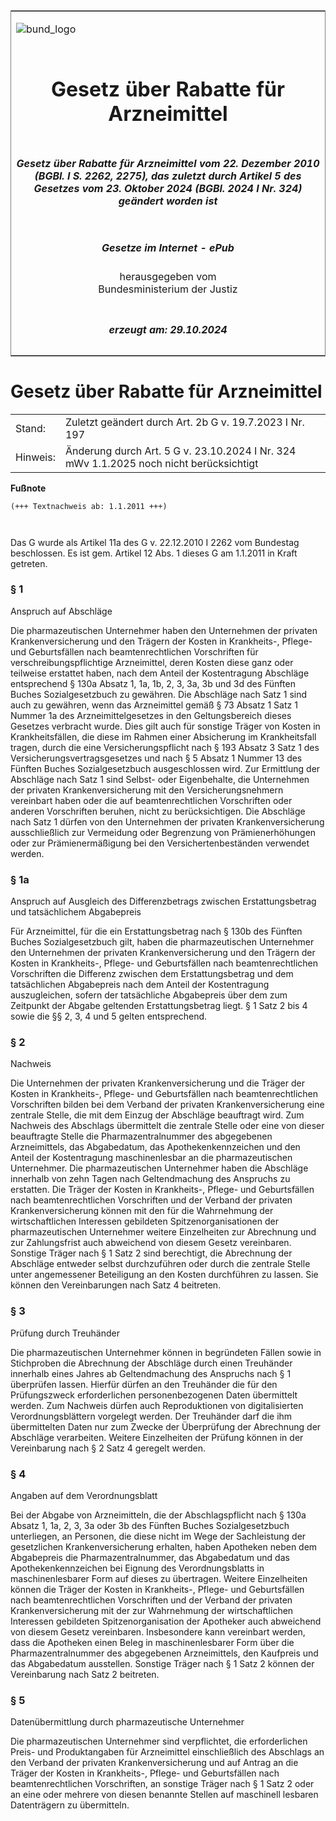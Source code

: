 <span id="DECKBLATT.html"></span>

<table border="0" frame="border" width="100%">

<tr valign="top">

<td align="left">

![bund\_logo](BfJ_2021_Web_de_de.gif)

</td>

<td align="right">

 

</td>

</tr>

<tr align="center" valign="middle">

<td colspan="2">

# Gesetz über Rabatte für Arzneimittel

</td>

</tr>

<tr align="center" valign="middle">

<td colspan="2">

##### Gesetz über Rabatte für Arzneimittel vom 22. Dezember 2010 (BGBl. I S. 2262, 2275), das zuletzt durch Artikel 5 des Gesetzes vom 23. Oktober 2024 (BGBl. 2024 I Nr. 324) geändert worden ist

</td>

</tr>

<tr align="center" valign="middle">

<td colspan="2">

  
  

##### Gesetze im Internet - ePub  
  
herausgegeben vom  
Bundesministerium der Justiz

</td>

</tr>

<tr align="center" valign="bottom">

<td colspan="2">

  
  

##### erzeugt am: 29.10.2024

</td>

</tr>

</table>

<span id="BJNR227500010.html"></span>

# Gesetz über Rabatte für Arzneimittel

<div>

<div class="jnhtml">

|          |                                                                                        |
| -------- | -------------------------------------------------------------------------------------- |
| Stand:   | Zuletzt geändert durch Art. 2b G v. 19.7.2023 I Nr. 197                                |
| Hinweis: | Änderung durch Art. 5 G v. 23.10.2024 I Nr. 324 mWv 1.1.2025 noch nicht berücksichtigt |

</div>

</div>

<div>

  
**Fußnote**

<div class="jnhtml">

<div>

<div class="jurAbsatz">

  

``` 
(+++ Textnachweis ab: 1.1.2011 +++)

 
```

  
Das G wurde als Artikel 11a des G v. 22.12.2010 I 2262 vom Bundestag
beschlossen. Es ist gem. Artikel 12 Abs. 1 dieses G am 1.1.2011 in Kraft
getreten.

</div>

</div>

</div>

</div>

<span id="BJNR227500010BJNE000104128.html"></span>

### § 1  
Anspruch auf Abschläge

<div>

<div class="jnhtml">

<div>

<div class="jurAbsatz">

Die pharmazeutischen Unternehmer haben den Unternehmen der privaten
Krankenversicherung und den Trägern der Kosten in Krankheits-, Pflege-
und Geburtsfällen nach beamtenrechtlichen Vorschriften für
verschreibungspflichtige Arzneimittel, deren Kosten diese ganz oder
teilweise erstattet haben, nach dem Anteil der Kostentragung Abschläge
entsprechend § 130a Absatz 1, 1a, 1b, 2, 3, 3a, 3b und 3d des Fünften
Buches Sozialgesetzbuch zu gewähren. Die Abschläge nach Satz 1 sind auch
zu gewähren, wenn das Arzneimittel gemäß § 73 Absatz 1 Satz 1 Nummer 1a
des Arzneimittelgesetzes in den Geltungsbereich dieses Gesetzes
verbracht wurde. Dies gilt auch für sonstige Träger von Kosten in
Krankheitsfällen, die diese im Rahmen einer Absicherung im
Krankheitsfall tragen, durch die eine Versicherungspflicht nach § 193
Absatz 3 Satz 1 des Versicherungsvertragsgesetzes und nach § 5 Absatz 1
Nummer 13 des Fünften Buches Sozialgesetzbuch ausgeschlossen wird. Zur
Ermittlung der Abschläge nach Satz 1 sind Selbst- oder Eigenbehalte, die
Unternehmen der privaten Krankenversicherung mit den
Versicherungsnehmern vereinbart haben oder die auf beamtenrechtlichen
Vorschriften oder anderen Vorschriften beruhen, nicht zu
berücksichtigen. Die Abschläge nach Satz 1 dürfen von den Unternehmen
der privaten Krankenversicherung ausschließlich zur Vermeidung oder
Begrenzung von Prämienerhöhungen oder zur Prämienermäßigung bei den
Versichertenbeständen verwendet werden.

</div>

</div>

</div>

</div>

<span id="BJNR227500010BJNE000600118.html"></span>

### § 1a  
Anspruch auf Ausgleich des Differenzbetrags zwischen Erstattungsbetrag und tatsächlichem Abgabepreis

<div>

<div class="jnhtml">

<div>

<div class="jurAbsatz">

Für Arzneimittel, für die ein Erstattungsbetrag nach § 130b des Fünften
Buches Sozialgesetzbuch gilt, haben die pharmazeutischen Unternehmer den
Unternehmen der privaten Krankenversicherung und den Trägern der Kosten
in Krankheits-, Pflege- und Geburtsfällen nach beamtenrechtlichen
Vorschriften die Differenz zwischen dem Erstattungsbetrag und dem
tatsächlichen Abgabepreis nach dem Anteil der Kostentragung
auszugleichen, sofern der tatsächliche Abgabepreis über dem zum
Zeitpunkt der Abgabe geltenden Erstattungsbetrag liegt. § 1 Satz 2 bis 4
sowie die §§ 2, 3, 4 und 5 gelten entsprechend.

</div>

</div>

</div>

</div>

<span id="BJNR227500010BJNE000200000.html"></span>

### § 2  
Nachweis

<div>

<div class="jnhtml">

<div>

<div class="jurAbsatz">

Die Unternehmen der privaten Krankenversicherung und die Träger der
Kosten in Krankheits-, Pflege- und Geburtsfällen nach beamtenrechtlichen
Vorschriften bilden bei dem Verband der privaten Krankenversicherung
eine zentrale Stelle, die mit dem Einzug der Abschläge beauftragt wird.
Zum Nachweis des Abschlags übermittelt die zentrale Stelle oder eine von
dieser beauftragte Stelle die Pharmazentralnummer des abgegebenen
Arzneimittels, das Abgabedatum, das Apothekenkennzeichen und den Anteil
der Kostentragung maschinenlesbar an die pharmazeutischen Unternehmer.
Die pharmazeutischen Unternehmer haben die Abschläge innerhalb von zehn
Tagen nach Geltendmachung des Anspruchs zu erstatten. Die Träger der
Kosten in Krankheits-, Pflege- und Geburtsfällen nach beamtenrechtlichen
Vorschriften und der Verband der privaten Krankenversicherung können mit
den für die Wahrnehmung der wirtschaftlichen Interessen gebildeten
Spitzenorganisationen der pharmazeutischen Unternehmer weitere
Einzelheiten zur Abrechnung und zur Zahlungsfrist auch abweichend von
diesem Gesetz vereinbaren. Sonstige Träger nach § 1 Satz 2 sind
berechtigt, die Abrechnung der Abschläge entweder selbst durchzuführen
oder durch die zentrale Stelle unter angemessener Beteiligung an den
Kosten durchführen zu lassen. Sie können den Vereinbarungen nach Satz 4
beitreten.

</div>

</div>

</div>

</div>

<span id="BJNR227500010BJNE000302360.html"></span>

### § 3  
Prüfung durch Treuhänder

<div>

<div class="jnhtml">

<div>

<div class="jurAbsatz">

Die pharmazeutischen Unternehmer können in begründeten Fällen sowie in
Stichproben die Abrechnung der Abschläge durch einen Treuhänder
innerhalb eines Jahres ab Geltendmachung des Anspruchs nach § 1
überprüfen lassen. Hierfür dürfen an den Treuhänder die für den
Prüfungszweck erforderlichen personenbezogenen Daten übermittelt
werden. Zum Nachweis dürfen auch Reproduktionen von digitalisierten
Verordnungsblättern vorgelegt werden. Der Treuhänder darf die ihm
übermittelten Daten nur zum Zwecke der Überprüfung der Abrechnung der
Abschläge verarbeiten. Weitere Einzelheiten der Prüfung können in der
Vereinbarung nach § 2 Satz 4 geregelt werden.

</div>

</div>

</div>

</div>

<span id="BJNR227500010BJNE000400000.html"></span>

### § 4  
Angaben auf dem Verordnungsblatt

<div>

<div class="jnhtml">

<div>

<div class="jurAbsatz">

Bei der Abgabe von Arzneimitteln, die der Abschlagspflicht nach § 130a
Absatz 1, 1a, 2, 3, 3a oder 3b des Fünften Buches Sozialgesetzbuch
unterliegen, an Personen, die diese nicht im Wege der Sachleistung der
gesetzlichen Krankenversicherung erhalten, haben Apotheken neben dem
Abgabepreis die Pharmazentralnummer, das Abgabedatum und das
Apothekenkennzeichen bei Eignung des Verordnungsblatts in
maschinenlesbarer Form auf dieses zu übertragen. Weitere Einzelheiten
können die Träger der Kosten in Krankheits-, Pflege- und Geburtsfällen
nach beamtenrechtlichen Vorschriften und der Verband der privaten
Krankenversicherung mit der zur Wahrnehmung der wirtschaftlichen
Interessen gebildeten Spitzenorganisation der Apotheker auch abweichend
von diesem Gesetz vereinbaren. Insbesondere kann vereinbart werden, dass
die Apotheken einen Beleg in maschinenlesbarer Form über die
Pharmazentralnummer des abgegebenen Arzneimittels, den Kaufpreis und das
Abgabedatum ausstellen. Sonstige Träger nach § 1 Satz 2 können der
Vereinbarung nach Satz 2 beitreten.

</div>

</div>

</div>

</div>

<span id="BJNR227500010BJNE000500000.html"></span>

### § 5  
Datenübermittlung durch pharmazeutische Unternehmer

<div>

<div class="jnhtml">

<div>

<div class="jurAbsatz">

Die pharmazeutischen Unternehmer sind verpflichtet, die erforderlichen
Preis- und Produktangaben für Arzneimittel einschließlich des Abschlags
an den Verband der privaten Krankenversicherung und auf Antrag an die
Träger der Kosten in Krankheits-, Pflege- und Geburtsfällen nach
beamtenrechtlichen Vorschriften, an sonstige Träger nach § 1 Satz 2 oder
an eine oder mehrere von diesen benannte Stellen auf maschinell lesbaren
Datenträgern zu übermitteln.

</div>

</div>

</div>

</div>
